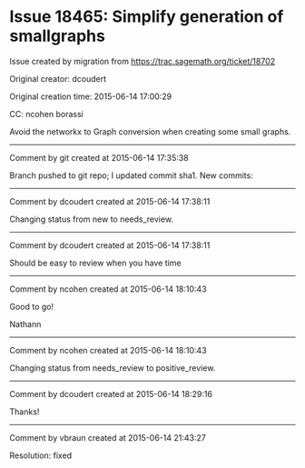 # Issue 18465: Simplify generation of smallgraphs

Issue created by migration from https://trac.sagemath.org/ticket/18702

Original creator: dcoudert

Original creation time: 2015-06-14 17:00:29

CC:  ncohen borassi

Avoid the networkx to Graph conversion when creating some small graphs.


---

Comment by git created at 2015-06-14 17:35:38

Branch pushed to git repo; I updated commit sha1. New commits:


---

Comment by dcoudert created at 2015-06-14 17:38:11

Changing status from new to needs_review.


---

Comment by dcoudert created at 2015-06-14 17:38:11

Should be easy to review when you have time


---

Comment by ncohen created at 2015-06-14 18:10:43

Good to go!

Nathann


---

Comment by ncohen created at 2015-06-14 18:10:43

Changing status from needs_review to positive_review.


---

Comment by dcoudert created at 2015-06-14 18:29:16

Thanks!


---

Comment by vbraun created at 2015-06-14 21:43:27

Resolution: fixed
